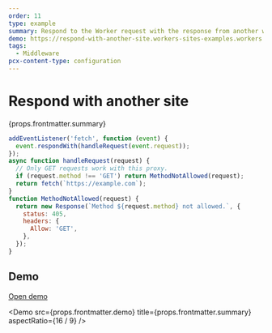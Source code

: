 ```yaml
---
order: 11
type: example
summary: Respond to the Worker request with the response from another website (example.com in this example).
demo: https://respond-with-another-site.workers-sites-examples.workers.dev
tags:
  - Middleware
pcx-content-type: configuration
---
```


# Respond with another site

<ContentColumn>
  <p>{props.frontmatter.summary}</p>
</ContentColumn>

```js
addEventListener('fetch', function (event) {
  event.respondWith(handleRequest(event.request));
});
async function handleRequest(request) {
  // Only GET requests work with this proxy.
  if (request.method !== 'GET') return MethodNotAllowed(request);
  return fetch(`https://example.com`);
}
function MethodNotAllowed(request) {
  return new Response(`Method ${request.method} not allowed.`, {
    status: 405,
    headers: {
      Allow: 'GET',
    },
  });
}
```

## Demo

<p>
  <a href={props.frontmatter.demo}>Open demo</a>
</p>

<Demo src={props.frontmatter.demo} title={props.frontmatter.summary} aspectRatio={16 / 9} />
